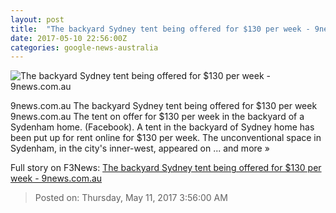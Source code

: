 ```yaml
---
layout: post
title:  "The backyard Sydney tent being offered for $130 per week - 9news.com.au"
date: 2017-05-10 22:56:00Z
categories: google-news-australia
---
```


![The backyard Sydney tent being offered for $130 per week - 9news.com.au](http://prod.static9.net.au/_/media/2017/05/11/08/50/tent1.ashx)

9news.com.au The backyard Sydney tent being offered for $130 per week 9news.com.au The tent on offer for $130 per week in the backyard of a Sydenham home. (Facebook). A tent in the backyard of Sydney home has been put up for rent online for $130 per week. The unconventional space in Sydenham, in the city's inner-west, appeared on ... and more »


Full story on F3News: [The backyard Sydney tent being offered for $130 per week - 9news.com.au](http://www.f3nws.com/n/C4NqjE)

> Posted on: Thursday, May 11, 2017 3:56:00 AM
